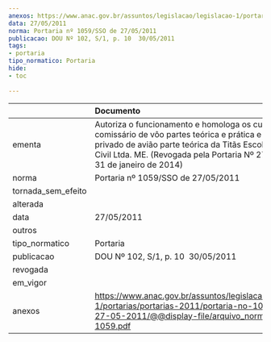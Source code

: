 ```yaml
---
anexos: https://www.anac.gov.br/assuntos/legislacao/legislacao-1/portarias/portarias-2011/portaria-no-1059-sso-de-27-05-2011/@@display-file/arquivo_norma/PA2011-1059.pdf
data: 27/05/2011
norma: Portaria nº 1059/SSO de 27/05/2011
publicacao: DOU Nº 102, S/1, p. 10  30/05/2011
tags:
- portaria
tipo_normatico: Portaria
hide: 
- toc 
 
---
```


|                    | Documento                                                                                                                                                                                                                                    |
|:-------------------|:---------------------------------------------------------------------------------------------------------------------------------------------------------------------------------------------------------------------------------------------|
| ementa             | Autoriza o funcionamento e homologa os cursos de comissário de vôo partes teórica e prática e piloto privado de avião parte teórica da Titãs Escola de Aviação Civil Ltda. ME. (Revogada pela Portaria Nº 273/SPO, de 31 de janeiro de 2014) |
| norma              | Portaria nº 1059/SSO de 27/05/2011                                                                                                                                                                                                           |
| tornada_sem_efeito |                                                                                                                                                                                                                                              |
| alterada           |                                                                                                                                                                                                                                              |
| data               | 27/05/2011                                                                                                                                                                                                                                   |
| outros             |                                                                                                                                                                                                                                              |
| tipo_normatico     | Portaria                                                                                                                                                                                                                                     |
| publicacao         | DOU Nº 102, S/1, p. 10  30/05/2011                                                                                                                                                                                                           |
| revogada           |                                                                                                                                                                                                                                              |
| em_vigor           |                                                                                                                                                                                                                                              |
| anexos             | https://www.anac.gov.br/assuntos/legislacao/legislacao-1/portarias/portarias-2011/portaria-no-1059-sso-de-27-05-2011/@@display-file/arquivo_norma/PA2011-1059.pdf                                                                            |
